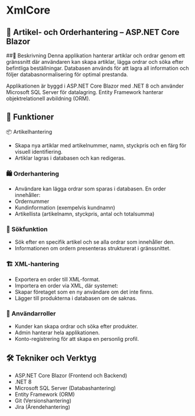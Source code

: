 # XmlCore

## 🛒 Artikel- och Orderhantering – ASP.NET Core Blazor
##📌 Beskrivning
Denna applikation hanterar artiklar och ordrar genom ett gränssnitt där användaren kan skapa artiklar, lägga ordrar och söka efter befintliga beställningar. Databasen används för att lagra all information och följer databasnormalisering för optimal prestanda.

Applikationen är byggd i ASP.NET Core Blazor med .NET 8 och använder Microsoft SQL Server för datalagring. Entity Framework hanterar objektrelationell avbildning (ORM).

## 🔧 Funktioner
📦 Artikelhantering
- Skapa nya artiklar med artikelnummer, namn, styckpris och en färg för visuell identifiering.
- Artiklar lagras i databasen och kan redigeras.

### 🛍️ Orderhantering
- Användare kan lägga ordrar som sparas i databasen.
En order innehåller:
- Ordernummer
- Kundinformation (exempelvis kundnamn)
- Artikellista (artikelnamn, styckpris, antal och totalsumma)

### 🔎 Sökfunktion
- Sök efter en specifik artikel och se alla ordrar som innehåller den.
- Informationen om ordern presenteras strukturerat i gränssnittet.

### 🏗️ XML-hantering
- Exportera en order till XML-format.
- Importera en order via XML, där systemet:
- Skapar företaget som en ny användare om det inte finns.
- Lägger till produkterna i databasen om de saknas.

### 👤 Användarroller
- Kunder kan skapa ordrar och söka efter produkter.
- Admin hanterar hela applikationen.
- Konto-registrering för att skapa en personlig profil.

## 🛠️ Tekniker och Verktyg
- ASP.NET Core Blazor (Frontend och Backend)
- .NET 8
- Microsoft SQL Server (Databashantering)
- Entity Framework (ORM)
- Git (Versionshantering)
- Jira (Ärendehantering)

